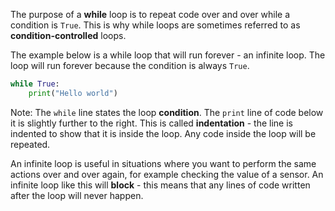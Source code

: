 The purpose of a **while** loop is to repeat code over and over while a condition is `True`. This is why while loops are sometimes referred to as **condition-controlled** loops.

The example below is a while loop that will run forever - an infinite loop. The loop will run forever because the condition is always `True`.

```python
while True:
    print("Hello world")
```

Note: The `while` line states the loop **condition**. The `print` line of code below it is slightly further to the right. This is called __indentation__ - the line is indented to show that it is inside the loop. Any code inside the loop will be repeated.

An infinite loop is useful in situations where you want to perform the same actions over and over again, for example checking the value of a sensor. An infinite loop like this will **block** - this means that any lines of code written after the loop will never happen.
